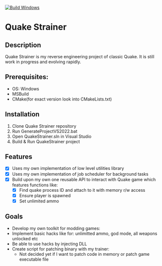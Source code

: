 [![Build Windows](https://github.com/Stradek/QuakeSTrainer/actions/workflows/build-windows.yml/badge.svg)](https://github.com/Stradek/QuakeSTrainer/actions/workflows/build-windows.yml)
# Quake Strainer

## Description
Quake Strainer is my reverse engineering project of classic Quake.
It is still work in progress and evolving rapidly. 

## Prerequisites:
- OS: Windows
- MSBuild
- CMake(for exact version look into CMakeLists.txt)

## Installation
1. Clone Quake Strainer repository
2. Run GenerateProjectVS2022.bat
3. Open QuakeStrainer.sln in Visual Studio
4. Build & Run QuakeStrainer project

## Features
- [x] Uses my own implementation of low level utilities library
- [x] Uses my own implementation of job scheduler for background tasks
- [x] Build upon my own one reusable API to interact with Quake game which features functions like:
  - [x] Find quake process ID and attach to it with memory r/w access
  - [x] Ensure player is spawned
  - [x] Set unlimited ammo

## Goals
- Develop my own toolkit for modding games:
- Implement basic hacks like for: unlimitted ammo, god mode, all weapons unlocked etc
- Be able to use hacks by injecting DLL
- Create script for patching binary with my trainer:
  - Not decided yet if I want to patch code in memory or patch game executable file
